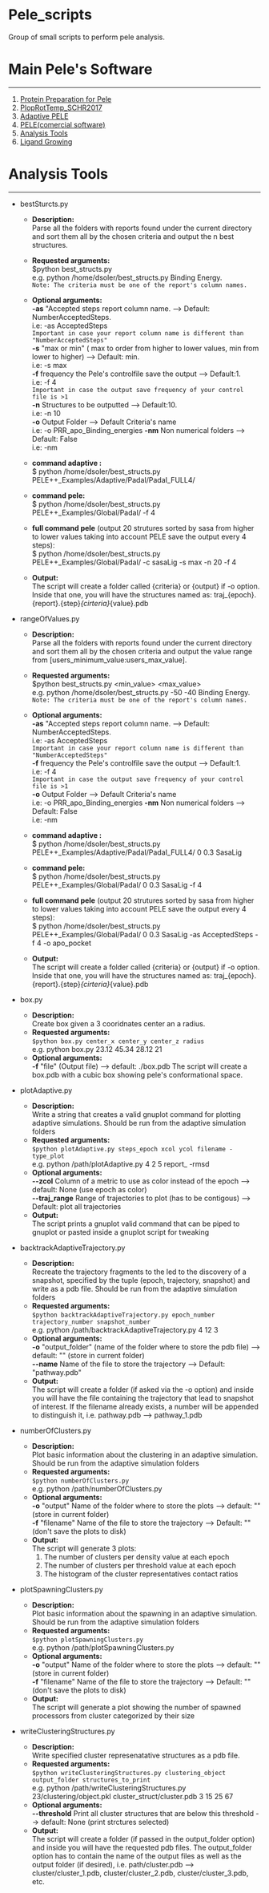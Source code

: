 # Pele_scripts
Group of small scripts to perform pele analysis.

# Main Pele's Software
-------------------------------
1) [Protein Preparation for Pele](https://github.com/Jelisa/mut-prep4pele)
2) [PlopRotTemp_SCHR2017](https://github.com/miniaoshi/PlopRotTemp_S_2017)
3) [Adaptive PELE](https://github.com/AdaptivePELE/AdaptivePELE)
4) [PELE(comercial software)](https://pele.bsc.es/pele.wt)
5) [Analysis Tools](https://github.com/miniaoshi/Pele_scripts)
6) [Ligand Growing](https://github.com/miniaoshi/Ligand_growing)

# Analysis Tools
-------------------
- bestSturcts.py
    - **Description:**  <br />
    Parse all the folders with reports found under the current directory and sort them all by the chosen criteria and output the n best structures.
    - **Requested arguments:** <br />
    $python best_structs.py <criteria> <br />
    e.g. python /home/dsoler/best_structs.py Binding Energy. <br />
    `Note: The criteria must be one of the report's column names.`
    - **Optional arguments:** <br />
    **-as** "Accepted steps report column name. --> Default: NumberAcceptedSteps. <br />
    i.e: -as AcceptedSteps <br />
    `Important in case your report column name is different than "NumberAcceptedSteps"`<br/>
    **-s** "max or min" ( max to order from higher to lower values, min from lower to higher) --> Default: min. <br />
    i.e: -s max<br />
    **-f** frequency the Pele's controlfile save the output --> Default:1. <br />
    i.e: -f 4 <br />
    `Important in case the output save frequency of your control file is >1` <br />
    **-n** Structures to be outputted --> Default:10. <br />
    i.e: -n 10<br />
    **-o** Output Folder --> Default Criteria's name <br />
    i.e: -o PRR_apo_Binding_energies
    **-nm** Non numerical folders --> Default: False <br />
    i.e: -nm

    - **command adaptive :** <br />
    $ python /home/dsoler/best_structs.py PELE++_Examples/Adaptive/PadaI/PadaI_FULL4/
    - **command pele:** <br />
    $ python /home/dsoler/best_structs.py PELE++_Examples/Global/PadaI/ -f 4
    - **full command pele** (output 20 strutures sorted by sasa from higher to lower values taking into account PELE save the output every 4 steps): <br />
    $ python /home/dsoler/best_structs.py PELE++_Examples/Global/PadaI/   -c sasaLig -s max -n 20 -f 4
    - **Output:** <br />
    The script will create a folder called {criteria} or {output} if -o option. Inside that one, you will have the structures named as: traj_{epoch}.{report}.{step}_{cirteria}_{value}.pdb

- rangeOfValues.py
    - **Description:**  <br />
    Parse all the folders with reports found under the current directory and sort them all by the chosen criteria and output the value range from [users_minimum_value:users_max_value].
    - **Requested arguments:** <br />
    $python best_structs.py <min_value> <max_value> <criteria> <br />
    e.g. python /home/dsoler/best_structs.py -50 -40 Binding Energy. <br />
    `Note: The criteria must be one of the report's column names.`
    - **Optional arguments:** <br />
    **-as** "Accepted steps report column name. --> Default: NumberAcceptedSteps. <br />
    i.e: -as AcceptedSteps <br />
    `Important in case your report column name is different than "NumberAcceptedSteps"`<br/>
    **-f** frequency the Pele's controlfile save the output --> Default:1. <br />
    i.e: -f 4 <br />
    `Important in case the output save frequency of your control file is >1` <br />
    **-o** Output Folder --> Default Criteria's name <br />
    i.e: -o PRR_apo_Binding_energies
    **-nm** Non numerical folders --> Default: False <br />
    i.e: -nm


    - **command adaptive :** <br />
    $ python /home/dsoler/best_structs.py PELE++_Examples/Adaptive/PadaI/PadaI_FULL4/ 0 0.3 SasaLig
    - **command pele:** <br />
    $ python /home/dsoler/best_structs.py PELE++_Examples/Global/PadaI/ 0 0.3 SasaLig -f 4
    - **full command pele** (output 20 strutures sorted by sasa from higher to lower values taking into account PELE save the output every 4 steps): <br />
    $ python /home/dsoler/best_structs.py PELE++_Examples/Global/PadaI/   0 0.3 SasaLig -as AcceptedSteps -f 4 -o apo_pocket
    - **Output:** <br />
    The script will create a folder called {criteria} or {output} if -o option. Inside that one, you will have the structures named as: traj_{epoch}.{report}.{step}_{cirteria}_{value}.pdb
	
- box.py
    - **Description:**  <br />
    Create box given a 3 cooridnates center an a radius.
    - **Requested arguments:** <br />
    `$python box.py center_x center_y center_z radius` <br />
    e.g. python box.py 23.12 45.34 28.12 21
    - **Optional arguments:** <br />
    **-f** "file" (Output file) --> default: ./box.pdb
	The script will create a box.pdb with a cubic box showing pele's conformational space.

- plotAdaptive.py
    - **Description:**  <br />
     Write a string that creates a valid gnuplot command for plotting adaptive
     simulations. Should be run from the adaptive simulation folders
    - **Requested arguments:** <br />
    `$python plotAdaptive.py steps_epoch xcol ycol filename -type_plot` <br />
    e.g. python /path/plotAdaptive.py 4 2 5 report_ -rmsd
    - **Optional arguments:** <br />
    **--zcol** Column of a metric to use as color instead of the epoch --> default: None (use epoch as color) <br />
    **--traj_range** Range of trajectories to plot (has to be contigous) --> Default: plot all trajectories
    - **Output:** <br />
	The script prints a gnuplot valid command that can be piped to gnuplot or pasted inside a gnuplot script for tweaking

- backtrackAdaptiveTrajectory.py
    - **Description:**  <br />
     Recreate the trajectory fragments to the led to the discovery of a snapshot, specified by the tuple (epoch, trajectory, snapshot) and write as a pdb file. Should be run from the adaptive simulation folders
    - **Requested arguments:** <br />
    `$python backtrackAdaptiveTrajectory.py epoch_number trajectory_number snapshot_number` <br />
    e.g. python /path/backtrackAdaptiveTrajectory.py 4 12 3
    - **Optional arguments:** <br />
    **-o** "output_folder" (name of the folder where to store the pdb file) --> default: "" (store in current folder) <br />
    **--name** Name of the file to store the trajectory --> Default: "pathway.pdb"
    - **Output:** <br />
	The script will create a folder (if asked via the -o option) and inside you will have the file containing the trajectory that lead to snapshot of interest. If the filename already exists, a number will be appended to distinguish it, i.e. pathway.pdb --> pathway_1.pdb

- numberOfClusters.py
    - **Description:**  <br />
     Plot basic information about the clustering in an adaptive simulation. Should be run from the adaptive simulation folders
    - **Requested arguments:** <br />
    `$python numberOfClusters.py` <br />
    e.g. python /path/numberOfClusters.py
    - **Optional arguments:** <br />
    **-o** "output" Name of the folder where to store the plots --> default: "" (store in current folder) <br />
    **-f** "filename" Name of the file to store the trajectory --> Default: "" (don't save the plots to disk)
    - **Output:** <br />
	The script will generate 3 plots: 
        1. The number of clusters per density value at each epoch  
        2. The number of clusters per threshold value at each epoch 
        3. The histogram of the cluster representatives contact ratios

- plotSpawningClusters.py
    - **Description:**  <br />
     Plot basic information about the spawning in an adaptive simulation. Should be run from the adaptive simulation folders
    - **Requested arguments:** <br />
    `$python plotSpawningClusters.py` <br />
    e.g. python /path/plotSpawningClusters.py
    - **Optional arguments:** <br />
    **-o** "output" Name of the folder where to store the plots --> default: "" (store in current folder) <br />
    **-f** "filename" Name of the file to store the trajectory --> Default: "" (don't save the plots to disk)
    - **Output:** <br />
	The script will generate a plot showing the number of spawned processors
    from cluster categorized by their size 

- writeClusteringStructures.py
    - **Description:**  <br />
     Write specified cluster represenatative structures as a pdb file.
    - **Requested arguments:** <br />
    `$python writeClusteringStructures.py clustering_object output_folder structures_to_print` <br />
    e.g. python /path/writeClusteringStructures.py 23/clustering/object.pkl cluster_struct/cluster.pdb 3 15 25 67
    - **Optional arguments:** <br />
    **--threshold** Print all cluster structures that are below this threshold --> default: None (print strctures selected) <br />
    - **Output:** <br />
	The script will create a folder (if passed in the output_folder option) and inside you will have the requested pdb files. The output_folder option has to contain the name of the output files as well as the output folder (if desired), i.e. path/cluster.pdb --> cluster/cluster_1.pdb, cluster/cluster_2.pdb, cluster/cluster_3.pdb, etc.
